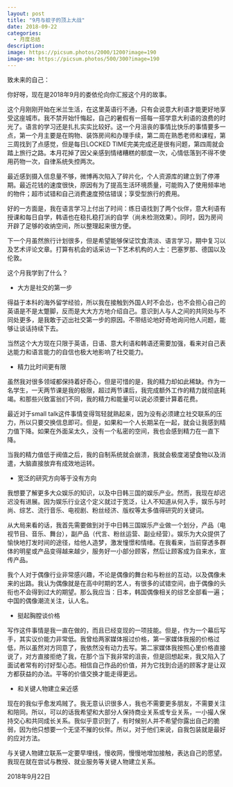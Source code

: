 ```yaml
---
layout: post
title: "9月与蚊子的顶上大战"
date: 2018-09-22
categories:
  - 月度总结
description:
image: https://picsum.photos/2000/1200?image=190
image-sm: https://picsum.photos/500/300?image=190
---
```

致未来的自己：

你好呀，现在是2018年9月的娄依伦向你汇报这个月的故事。

这个月刚刚开始在米兰生活，在这里英语行不通，只有会说意大利语才能更好地享受这座城市。我不禁开始忏悔起，自己的暑假有一搭每一搭学意大利语的浪费的时光了。语言的学习还是扎扎实实比较好。这<!--break-->一个月沮丧的事情比快乐的事情要多一点，第一个月主要是在购物、装饰房间和办理手续，第二周在熟悉老师和课程，第三周找到了点感觉，但是每日LOCKED TIME完美完成还是很有问题，第四周就会踏上旅行之路。本月花掉了因父亲感到情绪糟糕的额度一次，心情低落到不得不使用药物一次，自律系统失控两次。

最近感到摄入信息量不够，微博再次陷入了碎片化，个人资源库的建立到了停滞期。最近花钱的速度很快，原因有为了提高生活环境质量，可能购入了使用频率地的物件；超市试错和自己消费速度预估错误；享受型旅行的费用。

好的一方面是，我在语言学习上付出了时间：练日语找到了两个伙伴，意大利语有授课和每日自学，韩语也在稳扎稳打派的自学（尚未检测效果）。同时，因为房间开辟了足够的收纳空间，所以整理起来很方便。

下一个月虽然旅行计划很多，但是希望能够保证饮食清淡、语言学习，期中复习以及艺术评论文章。打算有机会的话采访一下艺术机构的人士：巴塞罗那、德国以及伦敦。

这个月我学到了什么？

<ul>
  <li>大方是社交的第一步</li>
</ul>
得益于本科的海外留学经验，所以我在接触到外国人时不会怂，也不会担心自己的英语是不是太蹩脚，反而是大大方方地介绍自己。意识到人与人之间的共同处与不同处更多，是我敢于迈出社交第一步的原因。不带结论地好奇地询问他人问题，能够让谈话持续下去。

当然这个大方现在只限于英语，日语、意大利语和韩语还需要加强，看来对自己表达能力和语言能力的自信也极大地影响了社交能力。

<ul>
  <li>精力比时间更有限</li>
</ul>
虽然我对很多领域都保持着好奇心，但是可惜的是，我的精力却如此稀缺。作为一名学生，一天两节课是我的极限，超过两节课后，我完成额外工作的精力就彻底耗竭。和那些兴致富翁们不同，我的精力和能量可以说必须要计算着花费。

最近对于small talk这件事情变得驾轻就熟起来，因为没有必须建立社交联系的压力，所以只要交换信息即可。但是，如果和一个人长期呆在一起，就会让我感到精力值下降。如果在外面呆太久，没有一个私密的空间，我也会感到精力在一直下降。

当我的精力值低于阀值之后，我的自制系统就会崩溃，我就会极度渴望食物以及消遣，大脑直接放弃有成效地运转。

<ul>
  <li>宽泛的研究方向等于没有方向</li>
</ul>
我想要了解更多大众娱乐的知识，以及中日韩三国的娱乐产业。然而，我现在却迟迟没有进展。因为娱乐行业这个定义就过于宽泛，让人不知道从何入手，娱乐与时尚、综艺、流行音乐、电视剧、粉丝经济、版权等太多值得研究的关键词。

从大局来看的话，我首先需要做到对于中日韩三国娱乐产业做一个划分，产品（电视节目、音乐、舞台），副产品（代言、粉丝运营、副业经营）。娱乐为大众提供了愉快地打发时间的途径，给他人造梦，激发憧憬和情绪。在我看来，当前穿透多群体的明星或产品变得越来越少，服务好一小部分顾客，然后让顾客成为自来水，宣传产品。

我个人对于偶像行业非常感兴趣，不论是偶像的舞台和与粉丝的互动，以及偶像未来的出路。我认为偶像就是在高中时期的艺人，有很多的试错空间，由于偶像的头衔也不会得到过大的期望。那么我应当：日本，韩国偶像相关的综艺全部看一遍；中国的偶像潮流关注，认人名。

<ul>
  <li>挺起胸膛谈价格</li>
</ul>
写作这件事情是我一直在做的，而且已经变现的一项技能。但是，作为一个幕后写手，其实议价能力非常低。我曾给两家媒体报过价格，第一家媒体我报的价格过低，所以虽然对方同意了，我依然没有动力去写。第二家媒体我按照心里价格直接说了，对方直接拒绝了我，在那个当下我非常的沮丧，但是回想起来，我又陷入了面试者常有的讨好型心态。相信自己作品的价值，并为它找到合适的顾客才是让双方都获益的办法。平等的价值交换才能走得更远。

<ul>
  <li>和关键人物建立亲近感</li>
</ul>
现在的我似乎愈发鸡贼了。我无意认识很多人，我也不需要更多朋友，不需要关注和陪同。所以，可以的话我希望和大部分人保持商业关系或专业关系，一小撮人保持交心和共同成长关系。我似乎意识到了，有时候别人并不希望你露出自己的脆弱，因为他只想要一个无坚不摧的伙伴。所以，对于他们来说，自我包装就是最好的应对方法。

与关键人物建立联系一定要早埋线，慢收网，慢慢地增加接触，表达自己的愿望。我现在就在尝试与教授、就业服务等关键人物建立关系。

2018年9月22日

